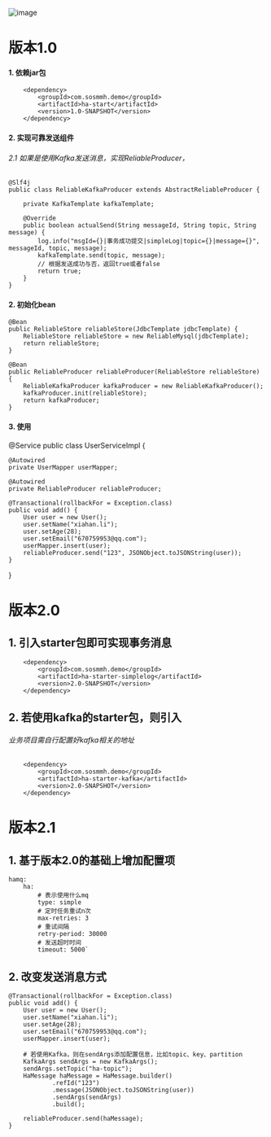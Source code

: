 ![image](https://user-images.githubusercontent.com/30424736/169301672-874a8c10-91df-457c-9ccd-6d07cfadee2e.png)


# 版本1.0
#### 1. 依赖jar包
        <dependency>
            <groupId>com.sosmmh.demo</groupId>
            <artifactId>ha-start</artifactId>
            <version>1.0-SNAPSHOT</version>
        </dependency>

#### 2. 实现可靠发送组件
###### 2.1 如果是使用Kafka发送消息，实现ReliableProducer，
    @Slf4j
    public class ReliableKafkaProducer extends AbstractReliableProducer {
        
        private KafkaTemplate kafkaTemplate;
        
        @Override
        public boolean actualSend(String messageId, String topic, String message) {
            log.info("msgId={}|事务成功提交|simpleLog|topic={}|message={}", messageId, topic, message);
            kafkaTemplate.send(topic, message);
            // 根据发送成功与否，返回true或者false
            return true;
        }
    }

#### 2. 初始化bean
    @Bean
    public ReliableStore reliableStore(JdbcTemplate jdbcTemplate) {
        ReliableStore reliableStore = new ReliableMysql(jdbcTemplate);
        return reliableStore;
    }

    @Bean
    public ReliableProducer reliableProducer(ReliableStore reliableStore) {
        ReliableKafkaProducer kafkaProducer = new ReliableKafkaProducer();
        kafkaProducer.init(reliableStore);
        return kafkaProducer;
    }

#### 3. 使用
@Service
public class UserServiceImpl {

    @Autowired
    private UserMapper userMapper;

    @Autowired
    private ReliableProducer reliableProducer;

    @Transactional(rollbackFor = Exception.class)
    public void add() {
        User user = new User();
        user.setName("xiahan.li");
        user.setAge(28);
        user.setEmail("670759953@qq.com");
        userMapper.insert(user);
        reliableProducer.send("123", JSONObject.toJSONString(user));
    }
}


# 版本2.0
## 1. 引入starter包即可实现事务消息
        <dependency>
            <groupId>com.sosmmh.demo</groupId>
            <artifactId>ha-starter-simplelog</artifactId>
            <version>2.0-SNAPSHOT</version>
        </dependency>
## 2. 若使用kafka的starter包，则引入
###### 业务项目需自行配置好kafka相关的地址
        <dependency>
            <groupId>com.sosmmh.demo</groupId>
            <artifactId>ha-starter-kafka</artifactId>
            <version>2.0-SNAPSHOT</version>
        </dependency>

# 版本2.1
## 1. 基于版本2.0的基础上增加配置项

    hamq:
        ha:
            # 表示使用什么mq
            type: simple
            # 定时任务重试n次
            max-retries: 3
            # 重试间隔
            retry-period: 30000
            # 发送超时时间
            timeout: 5000`
## 2. 改变发送消息方式
    @Transactional(rollbackFor = Exception.class)
    public void add() {
        User user = new User();
        user.setName("xiahan.li");
        user.setAge(28);
        user.setEmail("670759953@qq.com");
        userMapper.insert(user);
        
        # 若使用Kafka，则在sendArgs添加配置信息，比如topic、key、partition
        KafkaArgs sendArgs = new KafkaArgs();
        sendArgs.setTopic("ha-topic");
        HaMessage haMessage = HaMessage.builder()
                .refId("123")
                .message(JSONObject.toJSONString(user))
                .sendArgs(sendArgs)
                .build();

        reliableProducer.send(haMessage);
    }
